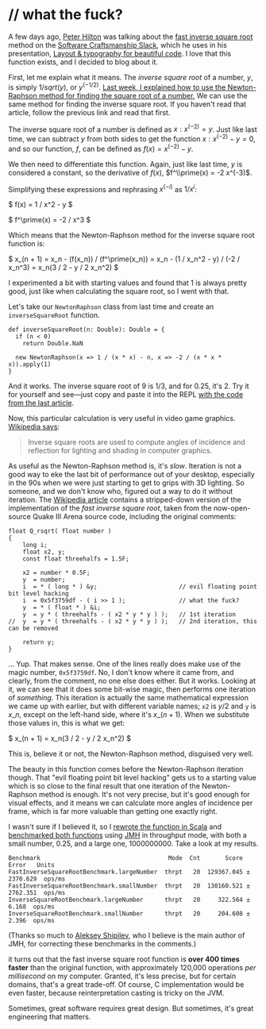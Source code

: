 # // what the fuck?

A few days ago, [Peter Hilton][@peterhilton] was talking about the [fast inverse square root][] method on the [Software Craftsmanship Slack][], which he uses in his presentation, [Layout & typography for beautiful code][]. I love that this function exists, and I decided to blog about it.

First, let me explain what it means. The *inverse square root* of a number, $y$, is simply $1 / sqrt(y)$, or $y^(-1/2)$. [Last week, I explained how to use the Newton-Raphson method for finding the square root of a number.][Solving Problems By Trying Over And Over Again: the Newton-Raphson Method] We can use the same method for finding the inverse square root. If you haven't read that article, follow the previous link and read that first.

The inverse square root of a number is defined as $x : x^(-2) = y$. Just like last time, we can subtract $y$ from both sides to get the function $x : x^(-2) - y = 0$, and so our function, $f$, can be defined as $f(x) = x^(-2) - y$.

We then need to differentiate this function. Again, just like last time, $y$ is considered a constant, so the derivative of $f(x)$, $f^\\prime(x) = -2 x^(-3)$.

Simplifying these expressions and rephrasing $x^(-i)$ as $1 / x^i$:

$ f(x) = 1 / x^2 - y $

$ f^\\prime(x) = -2 / x^3 $

Which means that the Newton-Raphson method for the inverse square root function is:

$ x\_(n + 1) = x\_n - (f(x\_n)) / (f^\prime(x\_n)) = x\_n - (1 / x\_n^2 - y) / (-2 / x\_n^3) = x\_n(3 / 2 - y / 2 x\_n^2) $

I experimented a bit with starting values and found that $1$ is always pretty good, just like when calculating the square root, so I went with that.

Let's take our `NewtonRaphson` class from last time and create an `inverseSquareRoot` function.

    def inverseSquareRoot(n: Double): Double = {
      if (n < 0)
        return Double.NaN

      new NewtonRaphson(x => 1 / (x * x) - n, x => -2 / (x * x * x)).apply(1)
    }

And it works. The inverse square root of $9$ is $1 / 3$, and for $0.25$, it's $2$. Try it for yourself and see—just copy and paste it into the REPL [with the code from the last article][NewtonRaphson.scala].

Now, this particular calculation is very useful in video game graphics. [Wikipedia says][fast inverse square root]:

> Inverse square roots are used to compute angles of incidence and reflection for lighting and shading in computer graphics.

As useful as the Newton-Raphson method is, it's *slow*. Iteration is not a good way to eke the last bit of performance out of your desktop, especially in the 90s when we were just starting to get to grips with 3D lighting. So someone, and we don't know who, figured out a way to do it without iteration. The [Wikipedia article][fast inverse square root] contains a stripped-down version of the implementation of the *fast inverse square root*, taken from the now-open-source Quake III Arena source code, including the original comments:

    float Q_rsqrt( float number )
    {
        long i;
        float x2, y;
        const float threehalfs = 1.5F;

        x2 = number * 0.5F;
        y  = number;
        i  = * ( long * ) &y;                       // evil floating point bit level hacking
        i  = 0x5f3759df - ( i >> 1 );               // what the fuck?
        y  = * ( float * ) &i;
        y  = y * ( threehalfs - ( x2 * y * y ) );   // 1st iteration
    //	y  = y * ( threehalfs - ( x2 * y * y ) );   // 2nd iteration, this can be removed

        return y;
    }

… Yup. That makes sense. One of the lines really does make use of the magic number, `0x5f3759df`. No, I don't know where it came from, and clearly, from the comment, no one else does either. But it works. Looking at it, we can see that it does some bit-wise magic, then performs one iteration of *something*. This iteration is actually the same mathematical expression we came up with earlier, but with different variable names; `x2` is $y / 2$ and `y` is $x\_n$, except on the left-hand side, where it's $x\_(n + 1)$. When we substitute those values in, this is what we get:

$ x\_(n + 1) = x\_n(3 / 2 - y / 2 x\_n^2) $

This is, believe it or not, the Newton-Raphson method, disguised very well.

The beauty in this function comes before the Newton-Raphson iteration though. That "evil floating point bit level hacking" gets us to a starting value which is so close to the final result that one iteration of the Newton-Raphson method is enough. It's not very precise, but it's good enough for visual effects, and it means we can calculate more angles of incidence per frame, which is far more valuable than getting one exactly right.

I wasn't sure if I believed it, so I [rewrote the function in Scala][FastInverseSquareRoot.scala] and [benchmarked both functions][numeric-experiments] using [JMH][] in throughput mode, with both a small number, $0.25$, and a large one, $1000000000$. Take a look at my results.

    Benchmark                                    Mode  Cnt       Score      Error   Units
    FastInverseSquareRootBenchmark.largeNumber  thrpt   20  129367.045 ± 2370.629  ops/ms
    FastInverseSquareRootBenchmark.smallNumber  thrpt   20  130160.521 ± 2762.351  ops/ms
    InverseSquareRootBenchmark.largeNumber      thrpt   20     322.564 ±    6.168  ops/ms
    InverseSquareRootBenchmark.smallNumber      thrpt   20     204.608 ±    2.396  ops/ms

(Thanks so much to [Aleksey Shipilev][@shipilev], who I believe is the main author of JMH, for correcting these benchmarks in the comments.)

it turns out that the fast inverse square root function is **over 400 times faster** than the original function, with approximately 120,000 operations *per millisecond* on my computer. Granted, it's less precise, but for certain domains, that's a great trade-off. Of course, C implementation would be even faster, because reinterpretation casting is tricky on the JVM.

Sometimes, great software requires great design. But sometimes, it's great engineering that matters.

[@peterhilton]: https://twitter.com/peterhilton
[Software Craftsmanship Slack]: http://slack.softwarecraftsmanship.org/
[fast inverse square root]: https://en.wikipedia.org/wiki/Fast_inverse_square_root
[Layout & typography for beautiful code]: http://hilton.org.uk/presentations/beautiful-code

[@shipilev]: https://twitter.com/shipilev
[JMH]: http://openjdk.java.net/projects/code-tools/jmh/

[Solving Problems By Trying Over And Over Again: the Newton-Raphson Method]: http://monospacedmonologues.com/post/138595611508/solving-problems-by-trying-over-and-over-again
[numeric-experiments]: https://github.com/SamirTalwar/numeric-experiments
[NewtonRaphson.scala]: https://github.com/SamirTalwar/numeric-experiments/blob/master/implementation/src/main/scala/com/noodlesandwich/numeric/NewtonRaphson.scala
[FastInverseSquareRoot.scala]: https://github.com/SamirTalwar/numeric-experiments/blob/master/implementation/src/main/scala/com/noodlesandwich/numeric/FastInverseSquareRoot.scala

<script type="text/x-mathjax-config">
MathJax.Hub.Config({
    asciimath2jax: {delimiters: [['$','$']]}
});
</script>

